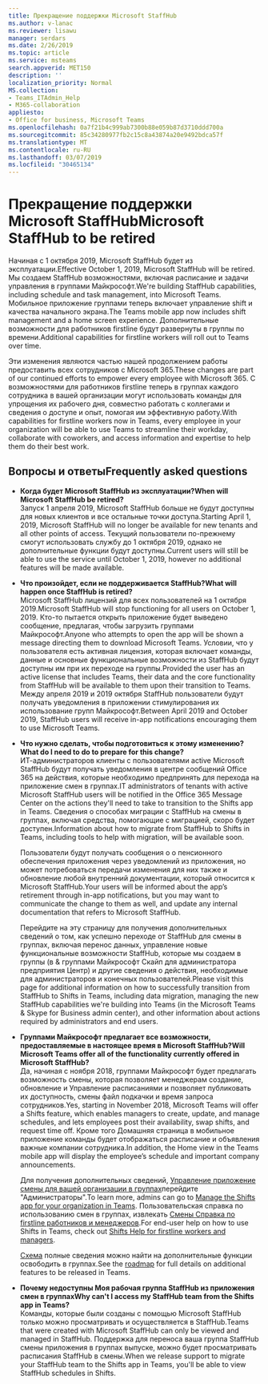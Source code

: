 ```yaml
---
title: Прекращение поддержки Microsoft StaffHub
ms.author: v-lanac
ms.reviewer: lisawu
manager: serdars
ms.date: 2/26/2019
ms.topic: article
ms.service: msteams
search.appverid: MET150
description: ''
localization_priority: Normal
MS.collection:
- Teams_ITAdmin_Help
- M365-collaboration
appliesto:
- Office for business, Microsoft Teams
ms.openlocfilehash: 0a7f21b4c999ab7300b88e059b87d3710ddd700a
ms.sourcegitcommit: 85c34280977fb2c15c8a43874a20e9492bdca57f
ms.translationtype: MT
ms.contentlocale: ru-RU
ms.lasthandoff: 03/07/2019
ms.locfileid: "30465134"
---
```

# <a name="microsoft-staffhub-to-be-retired"></a><span data-ttu-id="d3f1b-102">Прекращение поддержки Microsoft StaffHub</span><span class="sxs-lookup"><span data-stu-id="d3f1b-102">Microsoft StaffHub to be retired</span></span>

<span data-ttu-id="d3f1b-103">Начиная с 1 октября 2019, Microsoft StaffHub будет из эксплуатации.</span><span class="sxs-lookup"><span data-stu-id="d3f1b-103">Effective October 1, 2019, Microsoft StaffHub will be retired.</span></span> <span data-ttu-id="d3f1b-104">Мы создаем StaffHub возможностями, включая расписание и задачи управления в группами Майкрософт.</span><span class="sxs-lookup"><span data-stu-id="d3f1b-104">We're building StaffHub capabilities, including schedule and task management, into Microsoft Teams.</span></span> <span data-ttu-id="d3f1b-105">Мобильное приложение группами теперь включает управление shift и качества начального экрана.</span><span class="sxs-lookup"><span data-stu-id="d3f1b-105">The Teams mobile app now includes shift management and a home screen experience.</span></span> <span data-ttu-id="d3f1b-106">Дополнительные возможности для работников firstline будут развернуты в группы по времени.</span><span class="sxs-lookup"><span data-stu-id="d3f1b-106">Additional capabilities for firstline workers will roll out to Teams over time.</span></span> 

<span data-ttu-id="d3f1b-107">Эти изменения являются частью нашей продолжением работы предоставить всех сотрудников с Microsoft 365.</span><span class="sxs-lookup"><span data-stu-id="d3f1b-107">These changes are part of our continued efforts to empower every employee with Microsoft 365.</span></span> <span data-ttu-id="d3f1b-108">С возможностями для работников firstline теперь в группах каждого сотрудника в вашей организации могут использовать команды для упрощения их рабочего дня, совместно работать с коллегами и сведения о доступе и опыт, помогая им эффективную работу.</span><span class="sxs-lookup"><span data-stu-id="d3f1b-108">With capabilities for firstline workers now in Teams, every employee in your organization will be able to use Teams to streamline their workday, collaborate with coworkers, and access information and expertise to help them do their best work.</span></span>

## <a name="frequently-asked-questions"></a><span data-ttu-id="d3f1b-109">Вопросы и ответы</span><span class="sxs-lookup"><span data-stu-id="d3f1b-109">Frequently asked questions</span></span>

- <span data-ttu-id="d3f1b-110">**Когда будет Microsoft StaffHub из эксплуатации?**</span><span class="sxs-lookup"><span data-stu-id="d3f1b-110">**When will Microsoft StaffHub be retired?**</span></span><br> <span data-ttu-id="d3f1b-111">Запуск 1 апреля 2019, Microsoft StaffHub больше не будут доступны для новых клиентов и все остальные точки доступа.</span><span class="sxs-lookup"><span data-stu-id="d3f1b-111">Starting April 1, 2019, Microsoft StaffHub will no longer be available for new tenants and all other points of access.</span></span> <span data-ttu-id="d3f1b-112">Текущий пользователи по-прежнему смогут использовать службу до 1 октября 2019, однако не дополнительные функции будут доступны.</span><span class="sxs-lookup"><span data-stu-id="d3f1b-112">Current users will still be able to use the service until October 1, 2019, however no additional features will be made available.</span></span>

- <span data-ttu-id="d3f1b-113">**Что произойдет, если не поддерживается StaffHub?**</span><span class="sxs-lookup"><span data-stu-id="d3f1b-113">**What will happen once StaffHub is retired?**</span></span><br><span data-ttu-id="d3f1b-114">Microsoft StaffHub лицензий для всех пользователей на 1 октября 2019.</span><span class="sxs-lookup"><span data-stu-id="d3f1b-114">Microsoft StaffHub will stop functioning for all users on October 1, 2019.</span></span> <span data-ttu-id="d3f1b-115">Кто-то пытается открыть приложение будет выведено сообщение, предлагая, чтобы загрузить группами Майкрософт.</span><span class="sxs-lookup"><span data-stu-id="d3f1b-115">Anyone who attempts to open the app will be shown a message directing them to download Microsoft Teams.</span></span> <span data-ttu-id="d3f1b-116">Условии, что у пользователя есть активная лицензия, которая включает команды, данные и основные функциональные возможности из StaffHub будут доступны им при их переходе на группы.</span><span class="sxs-lookup"><span data-stu-id="d3f1b-116">Provided the user has an active license that includes Teams, their data and the core functionality from StaffHub will be available to them upon their transition to Teams.</span></span>
<span data-ttu-id="d3f1b-117">Между апреля 2019 и 2019 октября StaffHub пользователи будут получать уведомления в приложении стимулирования их использование групп Майкрософт.</span><span class="sxs-lookup"><span data-stu-id="d3f1b-117">Between April 2019 and October 2019, StaffHub users will receive in-app notifications encouraging them to use Microsoft Teams.</span></span>

- <span data-ttu-id="d3f1b-118">**Что нужно сделать, чтобы подготовиться к этому изменению?**</span><span class="sxs-lookup"><span data-stu-id="d3f1b-118">**What do I need to do to prepare for this change?**</span></span><br><span data-ttu-id="d3f1b-119">ИТ-администраторов клиенты с пользователями active Microsoft StaffHub будут получать уведомления в центре сообщений Office 365 на действия, которые необходимо предпринять для перехода на приложение смен в группах.</span><span class="sxs-lookup"><span data-stu-id="d3f1b-119">IT administrators of tenants with active Microsoft StaffHub users will be notified in the Office 365 Message Center on the actions they'll need to take to transition to the Shifts app in Teams.</span></span> <span data-ttu-id="d3f1b-120">Сведения о способах миграции с StaffHub на смены в группах, включая средства, помогающие с миграцией, скоро будет доступен.</span><span class="sxs-lookup"><span data-stu-id="d3f1b-120">Information about how to migrate from StaffHub to Shifts in Teams, including tools to help with migration, will be available soon.</span></span>

    <span data-ttu-id="d3f1b-121">Пользователи будут получать сообщения о о пенсионного обеспечения приложения через уведомлений из приложения, но может потребоваться передачи изменения для них также и обновление любой внутренний документации, который относится к Microsoft StaffHub.</span><span class="sxs-lookup"><span data-stu-id="d3f1b-121">Your users will be informed about the app’s retirement through in-app notifications, but you may want to communicate the change to them as well, and update any internal documentation that refers to Microsoft StaffHub.</span></span>

    <span data-ttu-id="d3f1b-122">Перейдите на эту страницу для получения дополнительных сведений о том, как успешно переходе от StaffHub для смены в группах, включая перенос данных, управление новые функциональные возможности StaffHub, которые мы создаем в группы (в & группами Майкрософт Скайп для администратора предприятия Центр) и другие сведения о действия, необходимые для администраторов и конечных пользователей.</span><span class="sxs-lookup"><span data-stu-id="d3f1b-122">Please visit this page for additional information on how to successfully transition from StaffHub to Shifts in Teams, including data migration, managing the new StaffHub capabilities we're building into Teams (in the Microsoft Teams & Skype for Business admin center), and other information about actions required by administrators and end users.</span></span>

- <span data-ttu-id="d3f1b-123">**Группами Майкрософт предлагает все возможности, предоставляемые в настоящее время в Microsoft StaffHub?**</span><span class="sxs-lookup"><span data-stu-id="d3f1b-123">**Will Microsoft Teams offer all of the functionality currently offered in Microsoft StaffHub?**</span></span><br><span data-ttu-id="d3f1b-124">Да, начиная с ноября 2018, группами Майкрософт будет предлагать возможность смены, которая позволяет менеджерам создание, обновление и Управление расписаниями и позволяет публиковать их доступность, смены файл подкачки и время запроса сотрудников.</span><span class="sxs-lookup"><span data-stu-id="d3f1b-124">Yes, starting in November 2018, Microsoft Teams will offer a Shifts feature, which enables managers to create, update, and manage schedules, and lets employees post their availability, swap shifts, and request time off.</span></span> <span data-ttu-id="d3f1b-125">Кроме того Домашняя страница в мобильное приложение команды будет отображаться расписание и объявления важные компании сотрудника.</span><span class="sxs-lookup"><span data-stu-id="d3f1b-125">In addition, the Home view in the Teams mobile app will display the employee’s schedule and important company announcements.</span></span> 

    <span data-ttu-id="d3f1b-126">Для получения дополнительных сведений, [Управление приложение смены для вашей организации в группах](manage-the-shifts-app-for-your-organization-in-teams.md)перейдите "Администраторы".</span><span class="sxs-lookup"><span data-stu-id="d3f1b-126">To learn more, admins can go to [Manage the Shifts app for your organization in Teams](manage-the-shifts-app-for-your-organization-in-teams.md).</span></span> <span data-ttu-id="d3f1b-127">Пользовательская справка по использованию смен в группах, извлекать [Смены Справка по firstline работников и менеджеров](https://support.office.com/article/apps-and-services-cc1fba57-9900-4634-8306-2360a40c665b).</span><span class="sxs-lookup"><span data-stu-id="d3f1b-127">For end-user help on how to use Shifts in Teams, check out [Shifts Help for firstline workers and managers](https://support.office.com/article/apps-and-services-cc1fba57-9900-4634-8306-2360a40c665b).</span></span> 

    <span data-ttu-id="d3f1b-128">[Схема](https://www.microsoft.com/microsoft-365/roadmap?filters=) полные сведения можно найти на дополнительные функции освободить в группах.</span><span class="sxs-lookup"><span data-stu-id="d3f1b-128">See the [roadmap](https://www.microsoft.com/microsoft-365/roadmap?filters=) for full details on additional features to be released in Teams.</span></span>

- <span data-ttu-id="d3f1b-129">**Почему недоступны Моя рабочая группа StaffHub из приложения смен в группах**</span><span class="sxs-lookup"><span data-stu-id="d3f1b-129">**Why can't I access my StaffHub team from the Shifts app in Teams?**</span></span><br><span data-ttu-id="d3f1b-130">Команды, которые были созданы с помощью Microsoft StaffHub только можно просматривать и осуществляется в StaffHub.</span><span class="sxs-lookup"><span data-stu-id="d3f1b-130">Teams that were created with Microsoft StaffHub can only be viewed and managed in StaffHub.</span></span> <span data-ttu-id="d3f1b-131">Поддержка для переноса ваша группа StaffHub смены приложения в группах выпуске, можно будет просматривать расписания StaffHub в смены.</span><span class="sxs-lookup"><span data-stu-id="d3f1b-131">When we release support to migrate your StaffHub team to the Shifts app in Teams, you'll be able to view StaffHub schedules in Shifts.</span></span> 
